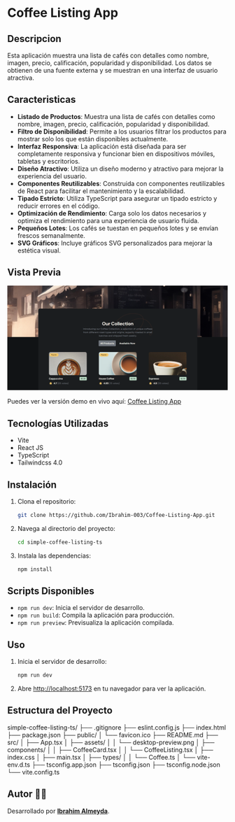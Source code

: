 # Coffee Listing App

## Descripcion
Esta aplicación muestra una lista de cafés con detalles como nombre, imagen, precio, calificación, popularidad y disponibilidad. Los datos se obtienen de una fuente externa y se muestran en una interfaz de usuario atractiva.

## Caracteristicas
- **Listado de Productos**: Muestra una lista de cafés con detalles como nombre, imagen, precio, calificación, popularidad y disponibilidad.
- **Filtro de Disponibilidad**: Permite a los usuarios filtrar los productos para mostrar solo los que están disponibles actualmente.
- **Interfaz Responsiva**: La aplicación está diseñada para ser completamente responsiva y funcionar bien en dispositivos móviles, tabletas y escritorios.
- **Diseño Atractivo**: Utiliza un diseño moderno y atractivo para mejorar la experiencia del usuario.
- **Componentes Reutilizables**: Construida con componentes reutilizables de React para facilitar el mantenimiento y la escalabilidad.
- **Tipado Estricto**: Utiliza TypeScript para asegurar un tipado estricto y reducir errores en el código.
- **Optimización de Rendimiento**: Carga solo los datos necesarios y optimiza el rendimiento para una experiencia de usuario fluida.
- **Pequeños Lotes**: Los cafés se tuestan en pequeños lotes y se envían frescos semanalmente.
- **SVG Gráficos**: Incluye gráficos SVG personalizados para mejorar la estética visual.


## Vista Previa
![Captura del Proyecto](./src/assets/desktop-preview.png)

Puedes ver la versión demo en vivo aquí: [Coffee Listing App](https://movie-search-app-ten-woad.vercel.app/)


## Tecnologías Utilizadas
- Vite
- React JS
- TypeScript
- Tailwindcss 4.0


## Instalación
1. Clona el repositorio:
    ```sh
    git clone https://github.com/Ibrahim-003/Coffee-Listing-App.git
    ```
2. Navega al directorio del proyecto:
    ```sh
    cd simple-coffee-listing-ts
    ```
3. Instala las dependencias:
    ```sh
    npm install
    ```


## Scripts Disponibles
- `npm run dev`: Inicia el servidor de desarrollo.
- `npm run build`: Compila la aplicación para producción.
- `npm run preview`: Previsualiza la aplicación compilada.


## Uso
1. Inicia el servidor de desarrollo:
    ```sh
    npm run dev
    ```
2. Abre [http://localhost:5173](http://localhost:5173) en tu navegador para ver la aplicación.


## Estructura del Proyecto
simple-coffee-listing-ts/
├── .gitignore
├── eslint.config.js
├── index.html
├── package.json
├── public/
│   └── favicon.ico
├── README.md
├── src/
│   ├── App.tsx
│   ├── assets/
│   │   └── desktop-preview.png
│   ├── components/
│   │   ├── CoffeeCard.tsx
│   │   └── CoffeeListing.tsx
│   ├── index.css
│   ├── main.tsx
│   ├── types/
│   │   └── Coffee.ts
│   └── vite-env.d.ts
├── tsconfig.app.json
├── tsconfig.json
├── tsconfig.node.json
└── vite.config.ts

## Autor 👨‍💻
Desarrollado por **[Ibrahim Almeyda](https://github.com/Ibrahim-003)**.
